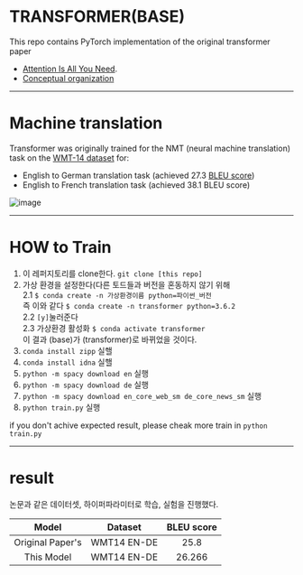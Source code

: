 # TRANSFORMER(BASE)
This repo contains PyTorch implementation of the original transformer paper 
* [Attention Is All You Need](https://arxiv.org/pdf/1706.03762.pdf).      
* [Conceptual organization](https://yerimoh.github.io/Lan/)   



------


# Machine translation

Transformer was originally trained for the NMT (neural machine translation) task on the [WMT-14 dataset](https://torchtext.readthedocs.io/en/latest/datasets.html#wmt14) for:
* English to German translation task (achieved 27.3 [BLEU score](https://en.wikipedia.org/wiki/BLEU))
* English to French translation task (achieved 38.1 BLEU score)
 
![image](https://user-images.githubusercontent.com/76824611/185812227-620f98f6-845e-41cd-b5f0-9d3bd40e422b.png)

 
 



-----


# HOW to Train

1. 이 레퍼지토리를 clone한다. ```git clone [this repo]```     
2. 가상 환경을 설정한다(다른 토드들과 버전을 혼동하지 않기 위해   
   2.1 ```$ conda create -n 가상환경이름 python=파이썬_버전```     
         즉 이와 같다 ```$ conda create -n transformer python=3.6.2```      
   2.2 ```[y]```눌러준다     
   2.3 가상환경 활성화 ```$ conda activate transformer```      
       이 결과 (base)가 (transformer)로 바뀌었을 것이다.   
 3. ```conda install zipp``` 실핼   
 4. ```conda install idna``` 실핼   
 5. ```python -m spacy download en``` 실행   
 6. ```python -m spacy download de``` 실행
 7. ```python -m spacy download en_core_web_sm de_core_news_sm``` 실행
 8. ```python train.py``` 실행


if you don't achive expected result, 
please cheak more train in ```python train.py```

----

# result
논문과 같은 데이터셋, 하이퍼파라미터로 학습, 실험을 진행했다.

| Model | Dataset | BLEU score |
|:---:|:---:|:---:|
| Original Paper's | WMT14 EN-DE | 25.8 |
| This Model | WMT14 EN-DE  |  26.266 |



